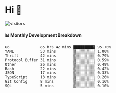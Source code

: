 # Hi 👋
 
![visitors](https://visitor-badge.glitch.me/badge?page_id=sorcererxw.sorcererx)

#### 📊 Monthly Development Breakdown

<!--START_SECTION:waka-->
```text
Go              85 hrs 42 mins █████████▓ 95.70%
YAML            53 mins        ▒░░░░░░░░░ 1.00%
Thrift          42 mins        ▒░░░░░░░░░ 0.79%
Protocol Buffer 31 mins        ▒░░░░░░░░░ 0.59%
Other           26 mins        ▒░░░░░░░░░ 0.49%
Bash            22 mins        ▒░░░░░░░░░ 0.42%
JSON            17 mins        ▒░░░░░░░░░ 0.33%
TypeScript      13 mins        ▒░░░░░░░░░ 0.26%
Git Config      8 mins         ▒░░░░░░░░░ 0.16%
SQL             5 mins         ▒░░░░░░░░░ 0.10%
```
<!--END_SECTION:waka-->
